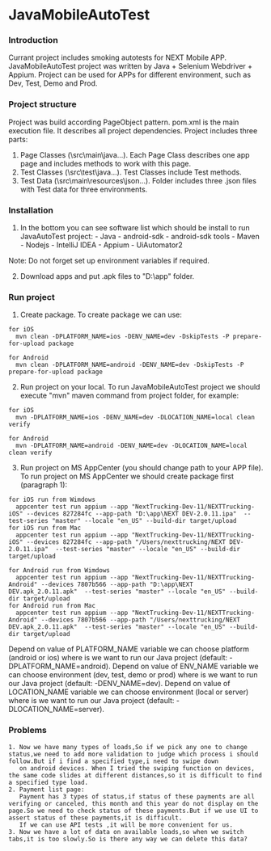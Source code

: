 # JavaMobileAutoTest

### Introduction
Currant project includes smoking autotests for NEXT Mobile APP. JavaMobileAutoTest project was written by Java + Selenium Webdriver + Appium. Project can be used for APPs for different environment, such as Dev, Test, Demo and Prod.
 
### Project structure
Project was build according PageObject pattern. pom.xml is the main execution file. It describes all project dependencies. Project includes three parts: 
   1. Page Classes (\src\main\java\...). Each Page Class describes one app page and includes methods to work with this page.
   2. Test Classes (\src\test\java\...). Test Classes include Test methods.
   3. Test Data (\src\main\resources\json\...). Folder includes three .json files with Test data for three environments.
    
### Installation
   1. In the bottom you can see software list which should be install to run JavaAutoTest project:
    - Java
    - android-sdk
    - android-sdk tools
    - Maven
    - Nodejs
    - IntelliJ IDEA
    - Appium
    - UiAutomator2

Note: Do not forget set up environment variables if required.

   2. Download apps and put .apk files to "D:\\app" folder.

### Run project
   1. Create package. To create package we can use:

    for iOS
      mvn clean -DPLATFORM_NAME=ios -DENV_NAME=dev -DskipTests -P prepare-for-upload package

    for Android
      mvn clean -DPLATFORM_NAME=android -DENV_NAME=dev -DskipTests -P prepare-for-upload package


   2. Run project on your local. To run JavaMobileAutoTest project we should execute "mvn" maven command from project folder, for example:

    for iOS
      mvn -DPLATFORM_NAME=ios -DENV_NAME=dev -DLOCATION_NAME=local clean verify

    for Android
      mvn -DPLATFORM_NAME=android -DENV_NAME=dev -DLOCATION_NAME=local clean verify


   3. Run project on MS AppCenter (you should change path to your APP file). To run project on MS AppCenter we should create package first (paragraph 1):

    for iOS run from Wimdows
      appcenter test run appium --app "NextTrucking-Dev-11/NEXTTrucking-iOS" --devices 827284fc --app-path "D:\app\NEXT DEV-2.0.11.ipa"  --test-series "master" --locale "en_US" --build-dir target/upload
    for iOS run from Mac
      appcenter test run appium --app "NextTrucking-Dev-11/NEXTTrucking-iOS" --devices 827284fc --app-path "/Users/nexttrucking/NEXT DEV-2.0.11.ipa"  --test-series "master" --locale "en_US" --build-dir target/upload

    for Android run from Wimdows
      appcenter test run appium --app "NextTrucking-Dev-11/NEXTTrucking-Android" --devices 7807b566 --app-path "D:\app\NEXT DEV.apk_2.0.11.apk"  --test-series "master" --locale "en_US" --build-dir target/upload
    for Android run from Mac
      appcenter test run appium --app "NextTrucking-Dev-11/NEXTTrucking-Android" --devices 7807b566 --app-path "/Users/nexttrucking/NEXT DEV.apk_2.0.11.apk"  --test-series "master" --locale "en_US" --build-dir target/upload


Depend on value of PLATFORM_NAME variable we can choose platform (android or ios) where is we want to run our Java project (default: -DPLATFORM_NAME=android).
Depend on value of ENV_NAME variable we can choose environment (dev, test, demo or prod) where is we want to run our Java project (default: -DENV_NAME=dev).
Depend on value of LOCATION_NAME variable we can choose environment (local or server) where is we want to run our Java project (default: -DLOCATION_NAME=server).

### Problems
    1. Now we have many types of loads,So if we pick any one to change status,we need to add more validation to judge which process i should follow.But if i find a specified type,i need to swipe down
       on android devices. When I tried the swiping function on devices, the same code slides at different distances,so it is difficult to find a specified type load.
    2. Payment list page:
       Payment has 3 types of status,if status of these payments are all verifying or canceled, this month and this year do not display on the page.So we need to check status of these payments.But if we use UI to assert status of these payments,it is difficult.
       If we can use API tests ,it will be more convenient for us.
    3. Now we have a lot of data on available loads,so when we switch tabs,it is too slowly.So is there any way we can delete this data?
